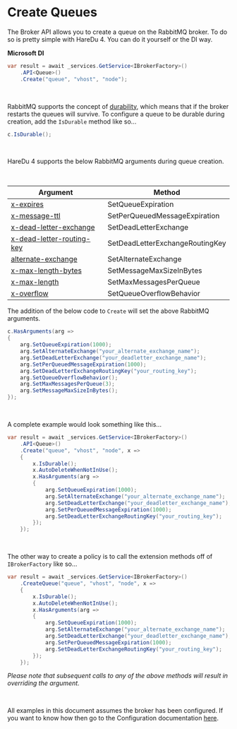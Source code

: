 # Create Queues

The Broker API allows you to create a queue on the RabbitMQ broker. To do so is pretty simple with HareDu 4. You can do it yourself or the DI way.

**Microsoft DI**

```c#
var result = await _services.GetService<IBrokerFactory>()
    .API<Queue>()
    .Create("queue", "vhost", "node");
```
<br>

RabbitMQ supports the concept of [durability](https://www.rabbitmq.com/queues.html), which means that if the broker restarts the queues will survive. To configure a queue to be durable during creation, add the ```IsDurable``` method like so...

```c#
c.IsDurable();
```
<br>

HareDu 4 supports the below RabbitMQ arguments during queue creation.

<br>

| Argument | Method |
| --- | --- |
| [x-expires](https://www.rabbitmq.com/ttl.html#queue-ttl) | SetQueueExpiration |
| [x-message-ttl](https://www.rabbitmq.com/ttl.html#message-ttl-using-policy) | SetPerQueuedMessageExpiration |
| [x-dead-letter-exchange](https://www.rabbitmq.com/dlx.html#using-optional-queue-arguments) | SetDeadLetterExchange |
| [x-dead-letter-routing-key](https://www.rabbitmq.com/dlx.html#using-optional-queue-arguments) | SetDeadLetterExchangeRoutingKey |
| [alternate-exchange](https://www.rabbitmq.com/ae.html) | SetAlternateExchange |
| [x-max-length-bytes](https://www.rabbitmq.com/maxlength.html#definition-using-x-args) | SetMessageMaxSizeInBytes |
| [x-max-length](https://www.rabbitmq.com/maxlength.html#definition-using-x-args) | SetMaxMessagesPerQueue |
| [x-overflow](https://www.rabbitmq.com/maxlength.html#definition-using-x-args) | SetQueueOverflowBehavior |

The addition of the below code to ```Create``` will set the above RabbitMQ arguments.

```c#
c.HasArguments(arg =>
{
    arg.SetQueueExpiration(1000);
    arg.SetAlternateExchange("your_alternate_exchange_name");
    arg.SetDeadLetterExchange("your_deadletter_exchange_name");
    arg.SetPerQueuedMessageExpiration(1000);
    arg.SetDeadLetterExchangeRoutingKey("your_routing_key");
    arg.SetQueueOverflowBehavior();
    arg.SetMaxMessagesPerQueue(3);
    arg.SetMessageMaxSizeInBytes();
});
```
<br>

A complete example would look something like this...

```c#
var result = await _services.GetService<IBrokerFactory>()
    .API<Queue>()
    .Create("queue", "vhost", "node", x =>
    {
        x.IsDurable();
        x.AutoDeleteWhenNotInUse();
        x.HasArguments(arg =>
        {
            arg.SetQueueExpiration(1000);
            arg.SetAlternateExchange("your_alternate_exchange_name");
            arg.SetDeadLetterExchange("your_deadletter_exchange_name");
            arg.SetPerQueuedMessageExpiration(1000);
            arg.SetDeadLetterExchangeRoutingKey("your_routing_key");
        });
    });
```

<br>

The other way to create a policy is to call the extension methods off of ```IBrokerFactory``` like so...

```c#
var result = await _services.GetService<IBrokerFactory>()
    .CreateQueue("queue", "vhost", "node", x =>
    {
        x.IsDurable();
        x.AutoDeleteWhenNotInUse();
        x.HasArguments(arg =>
        {
            arg.SetQueueExpiration(1000);
            arg.SetAlternateExchange("your_alternate_exchange_name");
            arg.SetDeadLetterExchange("your_deadletter_exchange_name");
            arg.SetPerQueuedMessageExpiration(1000);
            arg.SetDeadLetterExchangeRoutingKey("your_routing_key");
        });
    });
```

*Please note that subsequent calls to any of the above methods will result in overriding the argument.*

<br>

All examples in this document assumes the broker has been configured. If you want to know how then go to the Configuration documentation [here](https://github.com/ahives/HareDu3/blob/master/docs/configuration.md).


